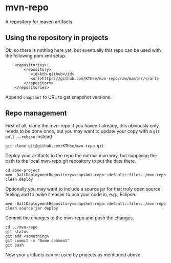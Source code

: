 mvn-repo
========

A repository for maven artifacts.

## Using the repository in projects ##

Ok, so there is nothing here yet, but eventually this repo can be used with the following pom.xml setup.

```
    <repositories>
        <repository>
           <id>kth-github</id>
           <url>https://github.com/KTHse/mvn-repo/raw/master/</url>
        </repository>
    </repositories>

```

Append `snapshot` to URL to get snapshot versions.

## Repo management ##

First of all, clone the mvn-repo if you haven't already, this obviously only needs to be done
once, but you may want to update your copy with a `git pull --rebase` instead

```
git clone git@github.com:KTHse/mvn-repo.git
```

Deploy your artifacts to the repo the normal mvn way, but supplying the path to the 
local mvn-repo git repository to put the data there.

```
cd some-project
mvn -DaltDeploymentRepository=snapshot-repo::default::file:../mvn-repo clean deploy
```

Optionally you may want to include a source jar for that truly open source feeling and
to make it easier to use your code in, e.g., Eclipse.

```
mvn -DaltDeploymentRepository=snapshot-repo::default::file:../mvn-repo clean source:jar deploy
```

Commit the changes to the mvn-repo and push the changes.

```
cd ../mvn-repo
git status
git add <something>
git commit -m "Some comment"
git push
```

Now your artifacts can be used by projects as mentioned above.
